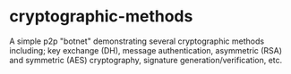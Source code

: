 # cryptographic-methods
A simple p2p "botnet" demonstrating several cryptographic methods including; key exchange (DH), message authentication,  asymmetric (RSA) and symmetric (AES) cryptography, signature generation/verification, etc. 
